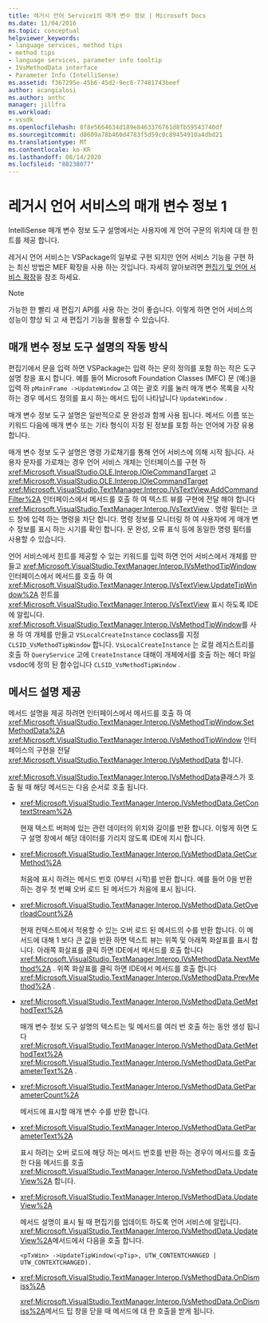 ```yaml
---
title: 레거시 언어 Service1의 매개 변수 정보 | Microsoft Docs
ms.date: 11/04/2016
ms.topic: conceptual
helpviewer_keywords:
- language services, method tips
- method tips
- language services, parameter info tooltip
- IVsMethodData interface
- Parameter Info (IntelliSense)
ms.assetid: f367295e-45b6-45d2-9ec8-77481743beef
author: acangialosi
ms.author: anthc
manager: jillfra
ms.workload:
- vssdk
ms.openlocfilehash: 8f8e5664634d189e8463376761d8fb59543740df
ms.sourcegitcommit: d8609a78b460d4783f5d59c0c89454910a4dbd21
ms.translationtype: MT
ms.contentlocale: ko-KR
ms.lasthandoff: 08/14/2020
ms.locfileid: "88238077"
---
```

# <a name="parameter-info-in-a-legacy-language-service-1"></a>레거시 언어 서비스의 매개 변수 정보 1
IntelliSense 매개 변수 정보 도구 설명에서는 사용자에 게 언어 구문의 위치에 대 한 힌트를 제공 합니다.

 레거시 언어 서비스는 VSPackage의 일부로 구현 되지만 언어 서비스 기능을 구현 하는 최신 방법은 MEF 확장을 사용 하는 것입니다. 자세히 알아보려면 [편집기 및 언어 서비스 확장](../../extensibility/extending-the-editor-and-language-services.md)을 참조 하세요.

> [!NOTE]
> 가능한 한 빨리 새 편집기 API를 사용 하는 것이 좋습니다. 이렇게 하면 언어 서비스의 성능이 향상 되 고 새 편집기 기능을 활용할 수 있습니다.

## <a name="how-parameter-info-tooltips-work"></a>매개 변수 정보 도구 설명의 작동 방식
 편집기에서 문을 입력 하면 VSPackage는 입력 하는 문의 정의를 포함 하는 작은 도구 설명 창을 표시 합니다. 예를 들어 Microsoft Foundation Classes (MFC) 문 (예:)을 입력 하 `pMainFrame ->UpdateWindow` 고 여는 괄호 키를 눌러 매개 변수 목록을 시작 하는 경우 메서드 정의를 표시 하는 메서드 팁이 나타납니다 `UpdateWindow` .

 매개 변수 정보 도구 설명은 일반적으로 문 완성과 함께 사용 됩니다. 메서드 이름 또는 키워드 다음에 매개 변수 또는 기타 형식이 지정 된 정보를 포함 하는 언어에 가장 유용 합니다.

 매개 변수 정보 도구 설명은 명령 가로채기를 통해 언어 서비스에 의해 시작 됩니다. 사용자 문자를 가로채는 경우 언어 서비스 개체는 인터페이스를 구현 하 <xref:Microsoft.VisualStudio.OLE.Interop.IOleCommandTarget> 고 <xref:Microsoft.VisualStudio.OLE.Interop.IOleCommandTarget> <xref:Microsoft.VisualStudio.TextManager.Interop.IVsTextView.AddCommandFilter%2A> 인터페이스에서 메서드를 호출 하 여 텍스트 뷰를 구현에 전달 해야 합니다 <xref:Microsoft.VisualStudio.TextManager.Interop.IVsTextView> . 명령 필터는 코드 창에 입력 하는 명령을 차단 합니다. 명령 정보를 모니터링 하 여 사용자에 게 매개 변수 정보를 표시 하는 시기를 확인 합니다. 문 완성, 오류 표식 등에 동일한 명령 필터를 사용할 수 있습니다.

 언어 서비스에서 힌트를 제공할 수 있는 키워드를 입력 하면 언어 서비스에서 개체를 만들고 <xref:Microsoft.VisualStudio.TextManager.Interop.IVsMethodTipWindow> 인터페이스에서 메서드를 호출 하 여 <xref:Microsoft.VisualStudio.TextManager.Interop.IVsTextView.UpdateTipWindow%2A> 힌트를 <xref:Microsoft.VisualStudio.TextManager.Interop.IVsTextView> 표시 하도록 IDE에 알립니다. <xref:Microsoft.VisualStudio.TextManager.Interop.IVsMethodTipWindow>를 사용 하 여 개체를 만들고 `VSLocalCreateInstance` coclass를 지정 `CLSID_VsMethodTipWindow` 합니다. `VsLocalCreateInstance` 는 로컬 레지스트리를 호출 하 `QueryService` 고에 `CreateInstance` 대해이 개체에서를 호출 하는 헤더 파일 vsdoc에 정의 된 함수입니다 `CLSID_VsMethodTipWindow` .

## <a name="providing-a-method-tip"></a>메서드 설명 제공
 메서드 설명을 제공 하려면 인터페이스에서 메서드를 호출 하 여 <xref:Microsoft.VisualStudio.TextManager.Interop.IVsMethodTipWindow.SetMethodData%2A> <xref:Microsoft.VisualStudio.TextManager.Interop.IVsMethodTipWindow> 인터페이스의 구현을 전달 <xref:Microsoft.VisualStudio.TextManager.Interop.IVsMethodData> 합니다.

 <xref:Microsoft.VisualStudio.TextManager.Interop.IVsMethodData>클래스가 호출 될 때 해당 메서드는 다음 순서로 호출 됩니다.

- <xref:Microsoft.VisualStudio.TextManager.Interop.IVsMethodData.GetContextStream%2A>

     현재 텍스트 버퍼에 있는 관련 데이터의 위치와 길이를 반환 합니다. 이렇게 하면 도구 설명 창에서 해당 데이터를 가리지 않도록 IDE에 지시 합니다.

- <xref:Microsoft.VisualStudio.TextManager.Interop.IVsMethodData.GetCurMethod%2A>

     처음에 표시 하려는 메서드 번호 (0부터 시작)를 반환 합니다. 예를 들어 0을 반환 하는 경우 첫 번째 오버 로드 된 메서드가 처음에 표시 됩니다.

- <xref:Microsoft.VisualStudio.TextManager.Interop.IVsMethodData.GetOverloadCount%2A>

     현재 컨텍스트에서 적용할 수 있는 오버 로드 된 메서드의 수를 반환 합니다. 이 메서드에 대해 1 보다 큰 값을 반환 하면 텍스트 뷰는 위쪽 및 아래쪽 화살표를 표시 합니다. 아래쪽 화살표를 클릭 하면 IDE에서 메서드를 호출 합니다 <xref:Microsoft.VisualStudio.TextManager.Interop.IVsMethodData.NextMethod%2A> . 위쪽 화살표를 클릭 하면 IDE에서 메서드를 호출 합니다 <xref:Microsoft.VisualStudio.TextManager.Interop.IVsMethodData.PrevMethod%2A> .

- <xref:Microsoft.VisualStudio.TextManager.Interop.IVsMethodData.GetMethodText%2A>

     매개 변수 정보 도구 설명의 텍스트는 및 메서드를 여러 번 호출 하는 동안 생성 됩니다 <xref:Microsoft.VisualStudio.TextManager.Interop.IVsMethodData.GetMethodText%2A> <xref:Microsoft.VisualStudio.TextManager.Interop.IVsMethodData.GetParameterText%2A> .

- <xref:Microsoft.VisualStudio.TextManager.Interop.IVsMethodData.GetParameterCount%2A>

     메서드에 표시할 매개 변수 수를 반환 합니다.

- <xref:Microsoft.VisualStudio.TextManager.Interop.IVsMethodData.GetParameterText%2A>

     표시 하려는 오버 로드에 해당 하는 메서드 번호를 반환 하는 경우이 메서드를 호출한 다음 메서드를 호출 <xref:Microsoft.VisualStudio.TextManager.Interop.IVsMethodData.UpdateView%2A> 합니다.

- <xref:Microsoft.VisualStudio.TextManager.Interop.IVsMethodData.UpdateView%2A>

     메서드 설명이 표시 될 때 편집기를 업데이트 하도록 언어 서비스에 알립니다. <xref:Microsoft.VisualStudio.TextManager.Interop.IVsMethodData.UpdateView%2A>메서드에서 다음을 호출 합니다.

    ```
    <pTxWin> ->UpdateTipWindow(<pTip>, UTW_CONTENTCHANGED | UTW_CONTEXTCHANGED).
    ```

- <xref:Microsoft.VisualStudio.TextManager.Interop.IVsMethodData.OnDismiss%2A>

     <xref:Microsoft.VisualStudio.TextManager.Interop.IVsMethodData.OnDismiss%2A>메서드 팁 창을 닫을 때 메서드에 대 한 호출을 받게 됩니다.

